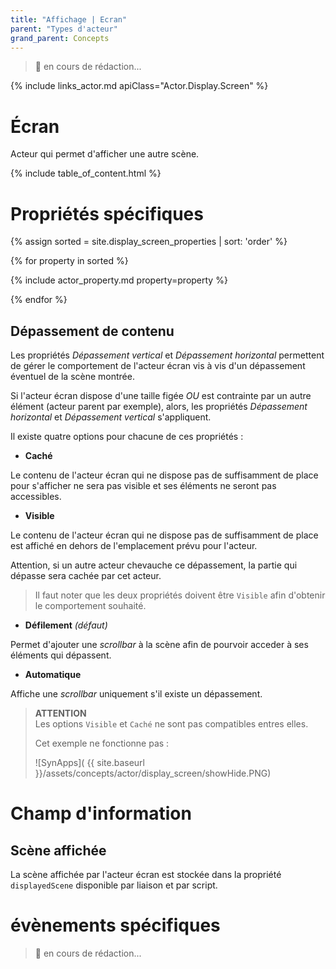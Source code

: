 ```yaml
---
title: "Affichage | Ecran"
parent: "Types d'acteur"
grand_parent: Concepts
---
```


> 🚧 en cours de rédaction...

{% include links_actor.md apiClass="Actor.Display.Screen" %}

# Écran

Acteur qui permet d'afficher une autre scène.

{% include table_of_content.html %}

# Propriétés spécifiques

{% assign sorted = site.display_screen_properties | sort: 'order' %}

{% for property in sorted %}

{% include actor_property.md property=property %}

{% endfor %}

## Dépassement de contenu

Les propriétés *Dépassement vertical* et *Dépassement horizontal* permettent de gérer le comportement de l'acteur écran vis à vis d'un dépassement éventuel de la scène montrée.

Si l'acteur écran dispose d'une taille figée *OU* est contrainte par un autre élément (acteur parent par exemple), alors, les propriétés *Dépassement horizontal* et *Dépassement vertical* s'appliquent.

Il existe quatre options pour chacune de ces propriétés :
- **Caché**

Le contenu de l'acteur écran qui ne dispose pas de suffisamment de place pour s'afficher ne sera pas visible et ses éléments ne seront pas accessibles.

- **Visible**

Le contenu de l'acteur écran qui ne dispose pas de suffisamment de place est affiché en dehors de l'emplacement prévu pour l'acteur.

Attention, si un autre acteur chevauche ce dépassement, la partie qui dépasse sera cachée par cet acteur.

> Il faut noter que les deux propriétés doivent être `Visible` afin d'obtenir le comportement souhaité.

- **Défilement** *(défaut)*

Permet d'ajouter une *scrollbar* à la scène afin de pourvoir acceder à ses éléments qui dépassent.

- **Automatique**

Affiche une *scrollbar* uniquement s'il existe un dépassement.

> **ATTENTION**<br>
> Les options `Visible` et `Caché` ne sont pas compatibles entres elles.
>
> Cet exemple ne fonctionne pas :
>
> ![SynApps]( {{ site.baseurl }}/assets/concepts/actor/display_screen/showHide.PNG)

# Champ d'information

## Scène affichée
La scène affichée par l'acteur écran est stockée dans la propriété `displayedScene` disponible par liaison et par script.

# évènements spécifiques

> 🚧 en cours de rédaction...
